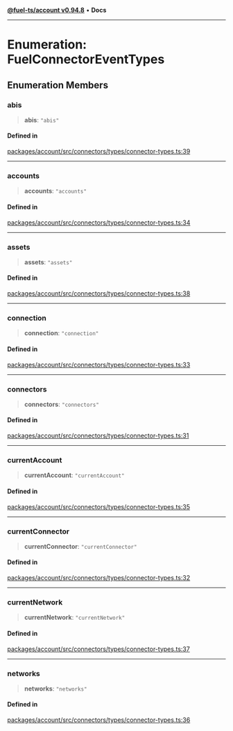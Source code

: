 [**@fuel-ts/account v0.94.8**](../index.md) • **Docs**

***

# Enumeration: FuelConnectorEventTypes

## Enumeration Members

### abis

> **abis**: `"abis"`

#### Defined in

[packages/account/src/connectors/types/connector-types.ts:39](https://github.com/FuelLabs/fuels-ts/blob/f2f18fa0b7b675b5fd86d7a2e5587e757a054fae/packages/account/src/connectors/types/connector-types.ts#L39)

***

### accounts

> **accounts**: `"accounts"`

#### Defined in

[packages/account/src/connectors/types/connector-types.ts:34](https://github.com/FuelLabs/fuels-ts/blob/f2f18fa0b7b675b5fd86d7a2e5587e757a054fae/packages/account/src/connectors/types/connector-types.ts#L34)

***

### assets

> **assets**: `"assets"`

#### Defined in

[packages/account/src/connectors/types/connector-types.ts:38](https://github.com/FuelLabs/fuels-ts/blob/f2f18fa0b7b675b5fd86d7a2e5587e757a054fae/packages/account/src/connectors/types/connector-types.ts#L38)

***

### connection

> **connection**: `"connection"`

#### Defined in

[packages/account/src/connectors/types/connector-types.ts:33](https://github.com/FuelLabs/fuels-ts/blob/f2f18fa0b7b675b5fd86d7a2e5587e757a054fae/packages/account/src/connectors/types/connector-types.ts#L33)

***

### connectors

> **connectors**: `"connectors"`

#### Defined in

[packages/account/src/connectors/types/connector-types.ts:31](https://github.com/FuelLabs/fuels-ts/blob/f2f18fa0b7b675b5fd86d7a2e5587e757a054fae/packages/account/src/connectors/types/connector-types.ts#L31)

***

### currentAccount

> **currentAccount**: `"currentAccount"`

#### Defined in

[packages/account/src/connectors/types/connector-types.ts:35](https://github.com/FuelLabs/fuels-ts/blob/f2f18fa0b7b675b5fd86d7a2e5587e757a054fae/packages/account/src/connectors/types/connector-types.ts#L35)

***

### currentConnector

> **currentConnector**: `"currentConnector"`

#### Defined in

[packages/account/src/connectors/types/connector-types.ts:32](https://github.com/FuelLabs/fuels-ts/blob/f2f18fa0b7b675b5fd86d7a2e5587e757a054fae/packages/account/src/connectors/types/connector-types.ts#L32)

***

### currentNetwork

> **currentNetwork**: `"currentNetwork"`

#### Defined in

[packages/account/src/connectors/types/connector-types.ts:37](https://github.com/FuelLabs/fuels-ts/blob/f2f18fa0b7b675b5fd86d7a2e5587e757a054fae/packages/account/src/connectors/types/connector-types.ts#L37)

***

### networks

> **networks**: `"networks"`

#### Defined in

[packages/account/src/connectors/types/connector-types.ts:36](https://github.com/FuelLabs/fuels-ts/blob/f2f18fa0b7b675b5fd86d7a2e5587e757a054fae/packages/account/src/connectors/types/connector-types.ts#L36)
